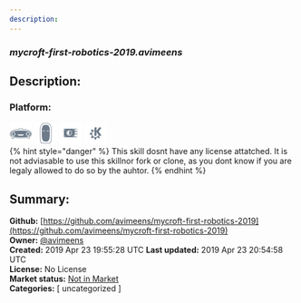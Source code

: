 ```yaml
---
description: 
---
```


### _mycroft-first-robotics-2019.avimeens_  
## Description:  
  
  
  
### Platform:  
 ![Mark I](../.gitbook/assets/mark-1-icon.png)  ![Mark II](../.gitbook/assets/mark-2-icon.png)  ![Picroft](../.gitbook/assets/picroft-icon.png)  ![plasmoid](../.gitbook/assets/kde.png)   
{% hint style="danger" %}
This skill dosnt have any license attatched. It is not adviasable to use this skillnor fork or clone, as you dont know if you are legaly allowed to do so by the auhtor.
{% endhint %}
  
## Summary:  
**Github:** [https://github.com/avimeens/mycroft-first-robotics-2019](https://github.com/avimeens/mycroft-first-robotics-2019)  
**Owner:** [@avimeens](https://github.com/avimeens)  
**Created:** 2019 Apr 23 19:55:28 UTC  **Last updated:** 2019 Apr 23 20:54:58 UTC  
**License:** No License  
**Market status:** [Not in Market](https://market.mycroft.ai/skill/)  
**Categories:** [ uncategorized ]   
